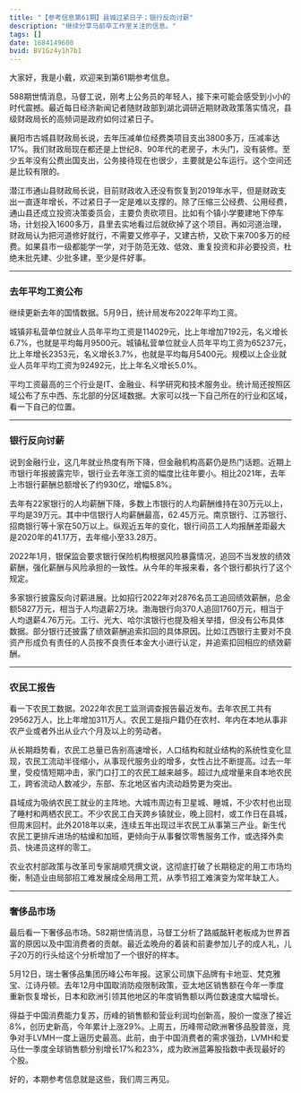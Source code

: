 ```yaml
---
title: "【参考信息第61期】县城过紧日子；银行反向讨薪"
description: "继续分享马前卒工作室关注的信息。"
tags: []
date: 1684149600
bvid: BV1Gz4y1h7b1
---
```

大家好，我是小戴，欢迎来到第61期参考信息。

588期世情消息，马督工说，刚考上公务员的年轻人，接下来可能会感受到小小的时代震撼。最近每日经济新闻记者随财政部到湖北调研近期财政政策落实情况，县级财政局长的高频词是政府如何过紧日子。

襄阳市古城县财政局长说，去年压减单位经费类项目支出3800多万，压减率达17%。我们财政局现在都还是上世纪8、90年代的老房子，木头门，没有装修。至少五年没有公费出国支出，公务接待现在也很少，主要就是公车运行。这个空间还是比较有限的。

潜江市通山县财政局长说，目前财政收入还没有恢复到2019年水平，但是财政支出一直逐年增长，不过紧日子一定是难以支撑的。除了压缩三公经费、公用经费，通山县还成立投资决策委员会，主要负责砍项目。比如有个镇小学要建地下停车场，计划投入1600多万，县里去实地看过后就砍掉了这个项目。再如河道治理，财政局认为把河道修好就行，不需要又修亭子，又建古桥，又砍下来700多万的经费。如果县市一级都能学一学，对于防范无效、低效、重复投资和非必要投资，杜绝未批先建、少批多建，至少是件好事。

---

### 去年平均工资公布

继续更新去年的国情数据。5月9日，统计局发布2022年平均工资。

城镇非私营单位就业人员年平均工资是114029元，比上年增加7192元，名义增长6.7%，也就是平均每月9500元。城镇私营单位就业人员年平均工资为65237元，比上年增长2353元，名义增长3.7%，也就是平均每月5400元。规模以上企业就业人员年平均工资为92492元，比上年名义增长5.0%。

平均工资最高的三个行业是IT、金融业、科学研究和技术服务业。统计局还按照区域公布了东中西、东北部的分区域数据。大家可以找一下自己所在的行业和区域，看一下自己的位置。

---

### 银行反向讨薪

说到金融行业，这几年就业热度有所下降，但金融机构高薪仍是热门话题。近期上市银行年报披露完毕，银行业去年涨工资的幅度比往年要小。相比2021年，去年上市银行薪酬总额增长了约930亿，增幅5.8%。

去年有22家银行的人均薪酬下降，多数上市银行的人均薪酬维持在30万元以上，平均是39万元。其中中信银行人均薪酬最高，62.45万元。南京银行、江苏银行、招商银行等十家在50万以上。纵观近五年的变化，银行间员工人均报酬差距最大是2020年的41.17万，去年缩小至33.28万。

2022年1月，银保监会要求银行保险机构根据风险暴露情况，追回不当发放的绩效薪酬，强化薪酬与风险承担的一致性。从今年的年报来看，各个银行都执行了这个规定。

多家银行披露反向讨薪进展。比如招行2022年对2876名员工追回绩效薪酬，总金额5827万元，相当于人均退薪2万块。渤海银行向370人追回1760万元，相当于人均退薪4.76万元。工行、光大、哈尔滨银行也提及相关举措，但没有公布具体数据。部分银行还披露了绩效薪酬追索扣回的具体原因。比如江西银行主要对不良资产形成负有责任的人员按不良责任本金大小进行认定，并追索扣回相应的绩效薪酬。

---

### 农民工报告

看一下农民工数据。2022年农民工监测调查报告最近发布。去年农民工共有29562万人，比上年增加311万人。农民工是指户籍仍在农村、年内在本地从事非农产业或者外出从业六个月及以上的劳动者。

从长期趋势看，农民工总量已告别高速增长，人口结构和就业结构的系统性变化显现，农民工流动半径缩小，从事现代服务业的增多，女性占比不断提高。过去一年里，受疫情短期冲击，家门口打工的农民工越来越多。超过九成增量来自本地农民工，跨省流动人数减少，东部、东北地区省内流动趋势更为突出。

县域成为吸纳农民工就业的主阵地。大城市周边有卫星城、睡城，不少农村也出现了睡村和两栖农民工。不少农民工白天跨乡镇就业，晚上回村，或工作日在县城，但周末回村。此外2018年以来，连续五年出现过半农民工从事第三产业。新生代农民工更排斥进场的枯燥和加班，更倾向于从事餐饮零售服务工作，或选择外卖员、快递员这样的零工。

农业农村部政策与改革司专家胡顺凭撰文说，这彻底打破了长期稳定的用工市场均衡，制造业由局部招工难发展成全局用工荒，从季节招工难演变为常年缺工人。

---

### 奢侈品市场

最后看一下奢侈品市场。582期世情消息，马督工分析了路威酩轩老板成为世界首富的原因以及中国消费者的贡献。最近孟晚舟的着装和前妻参加儿子的成人礼，儿子20万的行头给这个分析增加了一个很好的样本。

5月12日，瑞士奢侈品集团历峰公布年报。这家公司旗下品牌有卡地亚、梵克雅宝、江诗丹顿。去年12月中国取消防疫限制政策，亚太地区销售额在今年一季度重新恢复增长，日本和欧洲引领其他地区的年度销售额以两位数速度大幅增长。

得益于中国消费能力复苏，历峰的销售额和营业利润均创新高，股价一度涨了接近8%，创历史新高，今年累计上涨29%。上周五，历峰带动欧洲奢侈品股普涨，竞争对手LVMH一度上逼历史最高。此前，由于中国消费者的需求强劲，LVMH和爱马仕一季度全球销售额分别增长17%和23%，成为欧洲蓝筹股指数中表现最好的个股。

好的，本期参考信息就是这些，我们周三再见。

